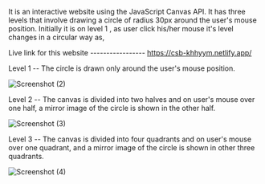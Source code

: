 
It is an interactive website using the JavaScript Canvas API. It has three levels that involve drawing a circle of radius 30px around the user's mouse position.
Initially it is on level 1 , as user click his/her mouse it's level changes in a circular way as,

Live link for this website          -----------------      https://csb-khhyym.netlify.app/

Level 1 -- The circle is drawn only around the user's mouse position.

![Screenshot (2)](https://github.com/At1902/Canvas-interactive-website/assets/89685626/bf50c735-bbe3-48d0-8719-ffbc26eb767c)

Level 2 -- The canvas is divided into two halves and on user's mouse over one half, a mirror image of the circle is shown in the other half.

![Screenshot (3)](https://github.com/At1902/Canvas-interactive-website/assets/89685626/710fd644-48ad-4722-b685-4397e67c11cb)


Level 3 -- The canvas is divided into four quadrants and on user's mouse over one quadrant, and a mirror image of the circle is shown in other three quadrants.


![Screenshot (4)](https://github.com/At1902/Canvas-interactive-website/assets/89685626/2b7cbfbf-fb5b-4317-b8cb-f604aaf4120b)
